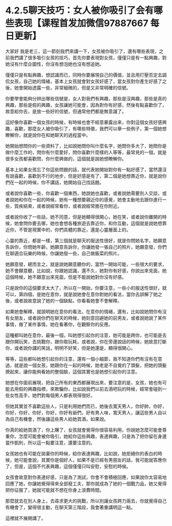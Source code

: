 # 4.2.5聊天技巧：女人被你吸引了会有哪些表现【课程首发加微信97887667 每日更新】

大家好 我是老三，這一節刻我們來講一下，女孩被你吸引了，還有哪些表現，之前我們講了很多吸引女孩的技巧，首先你要表現對女孩，僅僅只是有一點興趣，對她沒有什麼企圖性，你沒有想泡她也沒有想追她。

僅僅只是有點興趣，想認識而已，同時你要展現自己的價值，並且用打壓否定去調侃女孩，自己她的情緒，基本上女孩就會對女孩好感了，當女孩對你產生好感了之後，她會開始透露一些，非常細微的，但是又非常明確的信號。

你要學會能夠分辨出哪些信號是，女人對我們有興趣，那些是沒興趣，那些是真的興趣，那些是假的興趣，女孩讓她可能會，因為對你有好感，然後有點喜歡你了，故意給你去，是放一些好的信號，但通常他們都是無意識了。

這好像你喜歡一個女孩的時候，有時候也會不經意暴露出來，你對這個女孩好感興趣，喜歡，那麼女人被你吸引了，有哪些特徵，我們可以舉一些例子，第一個她想瞭解你，就是說你在和她聊天的過程當中。

她開始想問你的一些資料了，比如說她問你叫什麼名字，她問你多大了，她問你是做什麼工作的，問你有什麼愛好，問你喜歡什麼樣的人等等，最常見的一個，就是很多女孩都喜歡問，你什麼興做的，這個就是說她想瞭解你。

基本上如果女孩忘了你這些問題的話，就代表她開始對你有一點好感了，當然還沒有說喜歡，喜歡到不行的地步，但是好感是有了，第二個是她想靠近你，就是說你們在一起的時候，你不講話，她開始自己找話題。

或者說你喜歡一些，你喜歡一個東西，她說她也喜歡，或者說她需要別人交談，或者說她和你在一起的時候，她有一種想要親近你的感覺，她會主動地去跟你進行一些，質疾結束，或者說經常看你，或者說經常擔在你附近。

或者說你收了一些話，她不同意，但是她顯得很開心，她在笑，或者說你離開的時候，她會問你要去哪，她也會想各種旅遊去靠近你，和你互動，這個就是說她想靠近你，不管是現實中的，你們具體的靠近，還是心靈層面上的。

心靈的靠近，都是一樣，第三個就是聊天的服送性很好，就是你問她名字，她願意告訴你，你問她年齡，她願意告訴你，你讓她發一張自己的照片，她願意發，你們在聊適合玩樂的時候，你讓她發一些，自己做飯菜的照片。

她願意發，總而言之，就是說她願意聽你的，當然一開始可能，一些很大的要求，她不會願意聽，比如說，你跟她認識，還不久，她對你有好感，你說出來見面，她這個時候，她不願意出來見面，但是不能說她對你沒有好感。

只是說你的這個要求太大了，所以在一開始，你要注意，一些小的服送性很好，就可以，第四個，是她在意你，就是說她會在意你對她的看法，當你去誤解了她之後，或者說故意說了她的一個缺點，你看看她會不會解釋。

如果她會解釋，就說明她在意你的看法，在意你的情緒，還有，比如說她問你有沒有女朋友，或者說你們在聊天的時候，她刻意回避她的前男友，或者說她說了某件事情，做了某件事情，她在看著你，在觀察你的反應。

這種都叫她在意你，最後一個，叫她想引起你的注意，她可能是跨你，也可能是去跟你開玩笑，去挑戰你，跟你取玩耗，或者說，你在旁邊說話的時候，她故意打斷你，或者說你講的笑話，明明不好笑，但是她還是，顯得很開心。

等等，這些都叫她想引起你的注意，還有一個小細節，我不知道你們有沒有在意過，就是說一個女孩，她跟你在一起的時候，她老是不自覺的了頭髮，把她的頭髮撩起來，讓你能夠看她的整個臉，這個其實也是她想引起你的注意。

她想在你面前展現，把自己所有的東西都展現出來，要注意的是，女孩，她也有可能去用假的興趣指標，來欺騙你，比如說我們以前去酒吧玩的時候，經常會碰到一些女性高手，她們對每個男人都表現得很好。

但她其實並不喜歡這些人，只是利用她們而已，她後去寬天男人，你好帥，你好，你好，你好，你好，你好，你好有爺們，好有男人味，寬天男人，讓這些男人自以為自己有機會，然後讓這些男人給她買酒，如果說。

你真的給她買酒了，你上購了，女孩就會覺得你很容易利用，你說她怎麼可能會尊重你，怎麼可能會被你吸引，她給你這些興趣，表達興趣，只是為了把你留在身邊當作凱則，所以這一點要注意，還要注意的。

女孩她也有可能在拋棄你的時候，給你表達興趣，比如說，她拒絕你的表白的時候，她可能會說，其實你是個好人，如果不是已經有男朋友的話，我可能就答應你了，但是，這個不代表興趣，這個僅僅只叫安慰，安慰的時候。

女孩會故意對你表達好感，只是為了測試，你會不會積極回應，如果說你太容易地回應了她，你讓她覺得得來全部廢工夫，那你就成為了她的一個戰力品，她又覺得把你征服了，她就可能就不想在你身上浪費時間。

那麼就去在別人身上，去尋求更大的挑戰，所以別讓女孩跨力兩去，你就覺得自己有機會了，變得很主動，在聊天第三階段，我會著重講明這一點。

這裡就不展開講了。
